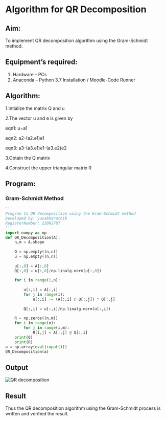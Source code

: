 # Algorithm for QR Decomposition
## Aim:
To implement QR decomposition algorithm using the Gram-Schmidt method.
## Equipment’s required:
1.	Hardware – PCs
2.	Anaconda – Python 3.7 Installation / Moodle-Code Runner
## Algorithm:
1.Intialize the matrix Q and u

2.The vector u and e is given by

eqn1: u=a1

eqn2: a2-(a2.e1)e1

eqn3: a3-(a3.e1)e1-(a3.e2)e2

3.Obtain the Q matrix

4.Construct the upper triangular matrix R


## Program:
### Gram-Schmidt Method
```python
''' 
Program to QR decomposition using the Gram-Schmidt method
Developed by: yuvabharathib
RegisterNumber: 22002787
'''
import numpy as np
def QR_Decomposition(A):
    n,m = A.shape
    
    Q = np.empty((n,n))
    u = np.empty((n,n))
    
    u[:,0] = A[:,0]
    Q[:,0] = u[:,0]/np.linalg.norm(u[:,0])
    
    for i in range(1,n):
        
        u[:,i] = A[:,i]
        for j in range(i):
            u[:,i] -= (A[:,i] @ Q[:,j]) * Q[:,j]
            
        Q[:,i] = u[:,i]/np.linalg.norm(u[:,i])
        
    R = np.zeros((n,m))
    for i in range(n):
        for j in range(i,m):
            R[i,j] = A[:,j] @ Q[:,i]
    print(Q)
    print(R)
a = np.array(eval(input()))
QR_Decomposition(a)
```

## Output
![QR decomposition](https://user-images.githubusercontent.com/113497406/192082534-f3cdbb2c-6dd9-4cae-9a17-779d5483b191.png)

## Result
Thus the QR decomposition algorithm using the Gram-Schmidt process is written and verified the result.
